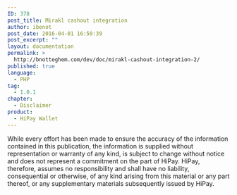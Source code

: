 ```yaml
---
ID: 378
post_title: Mirakl cashout integration
author: ibenot
post_date: 2016-04-01 16:50:39
post_excerpt: ""
layout: documentation
permalink: >
  http://bnotteghem.com/dev/doc/mirakl-cashout-integration-2/
published: true
language:
  - PHP
tag:
  - 1.0.1
chapter:
  - Disclaimer
product:
  - HiPay Wallet
---
```

While every effort has been made to ensure the accuracy of the information contained in this publication, the information is supplied without representation or warranty of any kind, is subject to change without notice and does not represent a commitment on the part of HiPay. HiPay, therefore, assumes no responsibility and shall have no liability, consequential or otherwise, of any kind arising from this material or any part thereof, or any supplementary materials subsequently issued by HiPay.